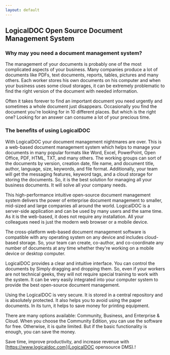```yaml
---
layout: default
---
```


## [](#header-2)LogicalDOC Open Source Document Management System

### [](#header-3)Why may you need a document management system?

The management of your documents is probably one of the most complicated aspects of your business. Many companies produce a lot of documents like PDFs, text documents, reports, tables, pictures and many others. Each worker stores his own documents on his computer and when your business uses some cloud storages, it can be extremely problematic to find the right version of the document with needed information.
 
Often it takes forever to find an important document you need urgently and sometimes a whole document just disappears. Occasionally you find the document you're looking for in 10 different places. But which is the right one? Looking for an answer can consume a lot of your precious time. 

### [](#header-3)The benefits of using LogicalDOC

With LogicalDOC your document management nightmares are over. This is a web-based document management system which helps to manage your documents in many popular formats like Word, Excel, PowerPoint, Open Office, PDF, HTML, TXT, and many others. The working groups can sort of the documents by version, creation date, file name, and document title, author, language, size, keywords, and file format. Additionally, your team will get the messaging features, keyword tags, and a cloud storage for storing the documents. So, it is the best solution for managing all your business documents. It will solve all your company needs. 

This high-performance intuitive open-source document management system delivers the power of enterprise document management to smaller, mid-sized and large companies all around the world. LogicalDOC is a server-side application and can be used by many users and the same time. As it is the web-based, it does not require any installation. All your colleagues need is just the modern web browser or a mobile device. 

The cross-platform web-based document management software is compatible with any operating system on any device and includes cloud-based storage. So, your team can create, co-author, and co-coordinate any number of documents at any time whether they're working on a mobile device or desktop computer. 

LogicalDOC provides a clear and intuitive interface. You can control the documents by Simply dragging and dropping them. So, even if your workers are not technical geeks, they will not require special training to work with the system. It can be very easily integrated into your computer system to provide the best open-source document management. 

Using the LogicalDOC is very secure. It is stored in a central repository and is absolutely protected. It also helps you to avoid using the paper documents. In its turn, it helps to save money for printing equipment. 

There are many options available: Community, Business, and Enterprise & Cloud. When you choose the Community Edition, you can use the software for free. Otherwise, it is quite limited. But if the basic functionality is enough, you can save the money. 

Save time, improve productivity, and increase revenue with [https://www.logicaldoc.com](LogicalDOC opensource DMS).!

